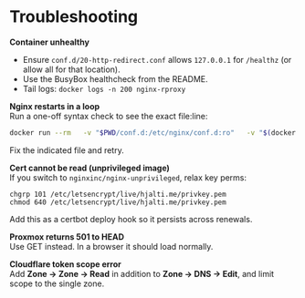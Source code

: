 # Troubleshooting

**Container unhealthy**  
- Ensure `conf.d/20-http-redirect.conf` allows `127.0.0.1` for `/healthz` (or allow all for that location).
- Use the BusyBox healthcheck from the README.
- Tail logs: `docker logs -n 200 nginx-rproxy`

**Nginx restarts in a loop**  
Run a one-off syntax check to see the exact file:line:
```bash
docker run --rm   -v "$PWD/conf.d:/etc/nginx/conf.d:ro"   -v "$(docker volume ls -q | grep _letsencrypt):/etc/letsencrypt:ro"   nginx:1.27-alpine nginx -t
```
Fix the indicated file and retry.

**Cert cannot be read (unprivileged image)**  
If you switch to `nginxinc/nginx-unprivileged`, relax key perms:
```
chgrp 101 /etc/letsencrypt/live/hjalti.me/privkey.pem
chmod 640 /etc/letsencrypt/live/hjalti.me/privkey.pem
```
Add this as a certbot deploy hook so it persists across renewals.

**Proxmox returns 501 to HEAD**  
Use GET instead. In a browser it should load normally.

**Cloudflare token scope error**  
Add **Zone → Zone → Read** in addition to **Zone → DNS → Edit**, and limit scope to the single zone.
